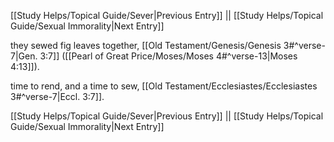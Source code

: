 [[Study Helps/Topical Guide/Sever|Previous Entry]]  ||  [[Study Helps/Topical Guide/Sexual Immorality|Next Entry]]

 they sewed fig leaves together, [[Old Testament/Genesis/Genesis 3#^verse-7|Gen. 3:7]] ([[Pearl of Great Price/Moses/Moses 4#^verse-13|Moses 4:13]]).

 time to rend, and a time to sew, [[Old Testament/Ecclesiastes/Ecclesiastes 3#^verse-7|Eccl. 3:7]].

[[Study Helps/Topical Guide/Sever|Previous Entry]]  ||  [[Study Helps/Topical Guide/Sexual Immorality|Next Entry]]